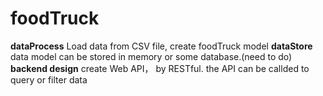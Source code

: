 # foodTruck
**dataProcess**
Load data from CSV file, create foodTruck model
**dataStore**
data model can be stored in memory or some database.(need to do)
**backend design**
create Web API， by RESTful. the API can be callded to query or filter data 
